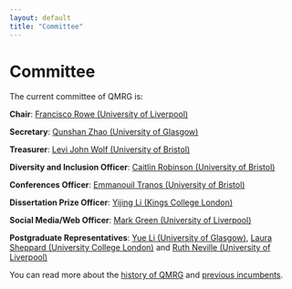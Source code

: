 ```yaml
---
layout: default
title: "Committee"
---
```


# Committee

The current committee of QMRG is:

**Chair**: [Francisco Rowe (University of Liverpool)](https://www.liverpool.ac.uk/environmental-sciences/staff/francisco-javier-rowe-gonzalez/)

**Secretary**: [Qunshan Zhao (University of Glasgow)](https://www.gla.ac.uk/schools/socialpolitical/staff/qunshanzhao/)

**Treasurer**: [Levi John Wolf (University of Bristol)](http://www.bris.ac.uk/geography/people/levi-j-wolf/index.html)

**Diversity and Inclusion Officer**: [Caitlin Robinson (University of Bristol)](https://research-information.bris.ac.uk/en/persons/caitlin-robinson)

**Conferences Officer**: [Emmanouil Tranos (University of Bristol)](http://www.bristol.ac.uk/geography/people/emmanouil-tranos/index.html)

**Dissertation Prize Officer**: [Yijing Li (Kings College London)](https://www.kcl.ac.uk/people/yijing-li)

**Social Media/Web Officer**: [Mark Green (University of Liverpool)](https://www.liverpool.ac.uk/environmental-sciences/staff/mark-green/)

**Postgraduate Representatives**: [Yue Li (University of Glasgow)](https://www.ubdc.ac.uk/about-ubdc/who-we-are/team-profiles/phd-students/yue-li/), [Laura Sheppard (University College London)](https://iris.ucl.ac.uk/iris/browse/profile?upi=LSHEP63) and [Ruth Neville (University of Liverpool)](https://www.liverpool.ac.uk/geographic-data-science/our-people/)

You can read more about the [history of QMRG](https://qmrg.github.io/history_of_qmrg) and [previous incumbents](https://qmrg.github.io/past_committee).

